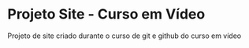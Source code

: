 # Projeto Site - Curso em Vídeo

Projeto de site criado durante o curso de git e github do curso em vídeo
